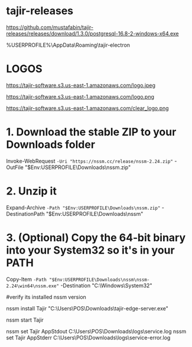 # tajir-releases
https://github.com/mustafabin/tajir-releases/releases/download/1.3.0/postgresql-16.8-2-windows-x64.exe

%USERPROFILE%\AppData\Roaming\tajir-electron

# LOGOS
https://tajir-software.s3.us-east-1.amazonaws.com/logo.jpeg

https://tajir-software.s3.us-east-1.amazonaws.com/logo.png

https://tajir-software.s3.us-east-1.amazonaws.com/clear_logo.png


# 1. Download the stable ZIP to your Downloads folder
Invoke-WebRequest `
  -Uri "https://nssm.cc/release/nssm-2.24.zip" `
  -OutFile "$Env:USERPROFILE\Downloads\nssm.zip"

# 2. Unzip it
Expand-Archive `
  -Path "$Env:USERPROFILE\Downloads\nssm.zip" `
  -DestinationPath "$Env:USERPROFILE\Downloads\nssm"

# 3. (Optional) Copy the 64‑bit binary into your System32 so it's in your PATH
Copy-Item `
  -Path "$Env:USERPROFILE\Downloads\nssm\nssm-2.24\win64\nssm.exe" `
  -Destination "C:\Windows\System32\"


#verify its installed
nssm version


nssm install Tajir "C:\Users\POS\Downloads\tajir-edge-server.exe"


nssm start Tajir



nssm set Tajir AppStdout C:\Users\POS\Downloads\logs\service.log
nssm set Tajir AppStderr C:\Users\POS\Downloads\logs\service-error.log
